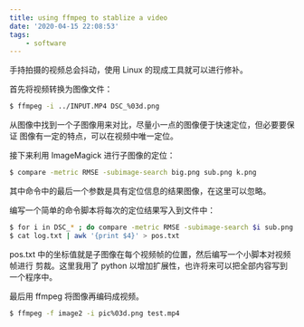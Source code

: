 ```yaml
---
title: using ffmpeg to stablize a video
date: '2020-04-15 22:08:53'
tags:
    - software
---
```


手持拍摄的视频总会抖动，使用 Linux 的现成工具就可以进行修补。

<!--more-->

首先将视频转换为图像文件：

```bash
$ ffmpeg -i ../INPUT.MP4 DSC_%03d.png
```

从图像中找到一个子图像用来对比，尽量小一点的图像便于快速定位，但必要要保证
图像有一定的特点，可以在视频中唯一定位。

接下来利用 ImageMagick 进行子图像的定位：

```bash
$ compare -metric RMSE -subimage-search big.png sub.png k.png
```

其中命令中的最后一个参数是具有定位信息的结果图像，在这里可以忽略。

编写一个简单的命令脚本将每次的定位结果写入到文件中：

```bash
$ for i in DSC_* ; do compare -metric RMSE -subimage-search $i sub.png k.png 2>> log.txt; echo >> log.txt; done
$ cat log.txt | awk '{print $4}' > pos.txt
```

pos.txt 中的坐标值就是子图像在每个视频帧的位置，然后编写一个小脚本对视频帧进行
剪裁。这里我用了 python 以增加扩展性，也许将来可以把全部内容写到一个程序中。

最后用 ffmpeg 将图像再编码成视频。

```bash
$ ffmpeg -f image2 -i pic%03d.png test.mp4
```
